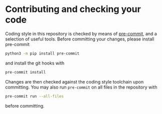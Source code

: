 # Contributing and checking your code

Coding style in this repository is checked by means of [pre-commit](https://pre-commit.com/), and a selection of useful tools.
Before committing your changes, please install pre-commit

```bash
python3 -m pip install pre-commit
```

and install the git hooks with

```bash
pre-commit install
```

Changes are then checked against the coding style toolchain upon committing.
You may also run `pre-commit` on all files in the repository with

```bash
pre-commit run --all-files
```

before committing.

